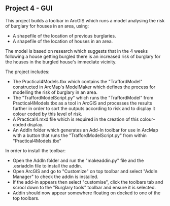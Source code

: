 ## Project 4 - GUI

This project builds a toolbar in ArcGIS which runs a model analysing the risk of burglary for houses in an area, using:
* A shapefile of the location of previous burglaries.
* A shapefile of the location of houses in an area.  

The model is based on research which suggests that in the 4 weeks following a house getting burgled there is an increased risk of burglary 
for the houses in the burgled house's immediate vicinity.  

The project includes:
* The Practical4Models.tbx which contains the "TraffordModel" constructed in ArcMap's ModelMaker which defines the process for modelling the risk of burglary in an area.
* The "TraffordModelScript.py" which runs the "TraffordModel" from Practical4Models.tbx as a tool in ArcGIS and processes the results further in order to sort the outputs
according to risk and to display it colour coded by this level of risk. 
* A Practical4.mxd file which is required in the creation of this colour-coded display.
* An AddIn folder which generates an Add-In toolbar for use in ArcMap with a button that runs the "TraffordModelScript.py" from within "Practical4Models.tbx"

In order to install the toolbar:
* Open the AddIn folder and run the "makeaddin.py" file and the .esriaddin file to install the addin.
* Open ArcGIS and go to "Customize" on top toolbar and select "AddIn Manager" to check the addin is installed.
* If the add-in appears then select "customise", click the toolbars tab and scrool down to the "Burglary tools" toolbar and ensure it is selected.
* Addin should now appear somewhere floating on docked to one of the top toolbars.



